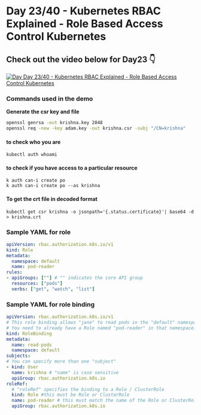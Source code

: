 # Day 23/40 - Kubernetes RBAC Explained - Role Based Access Control Kubernetes

## Check out the video below for Day23 👇

[![Day Day 23/40 - Kubernetes RBAC Explained - Role Based Access Control Kubernetes ](https://img.youtube.com/vi/uGcDt7iNFkE/sddefault.jpg)](https://youtu.be/uGcDt7iNFkE)


### Commands used in the demo

**Generate the csr key and file**

```bash
openssl genrsa -out krishna.key 2048
openssl req -new -key adam.key -out krishna.csr -subj "/CN=krishna"
```

#### to check who you are
`kubectl auth whoami`

#### to check if you have access to a particular resource
```
k auth can-i create po
k auth can-i create po --as krishna
```
#### To get the crt file in decoded format
```
kubectl get csr krishna -o jsonpath='{.status.certificate}'| base64 -d > krishna.crt
```

### Sample YAML for role

```yaml
apiVersion: rbac.authorization.k8s.io/v1
kind: Role
metadata:
  namespace: default
  name: pod-reader
rules:
- apiGroups: [""] # "" indicates the core API group
  resources: ["pods"]
  verbs: ["get", "watch", "list"]
```

### Sample YAML for role binding

```yaml
apiVersion: rbac.authorization.k8s.io/v1
# This role binding allows "jane" to read pods in the "default" namespace.
# You need to already have a Role named "pod-reader" in that namespace.
kind: RoleBinding
metadata:
  name: read-pods
  namespace: default
subjects:
# You can specify more than one "subject"
- kind: User
  name: krishna # "name" is case sensitive
  apiGroup: rbac.authorization.k8s.io
roleRef:
  # "roleRef" specifies the binding to a Role / ClusterRole
  kind: Role #this must be Role or ClusterRole
  name: pod-reader # this must match the name of the Role or ClusterRole you wish to bind to
  apiGroup: rbac.authorization.k8s.io
```
